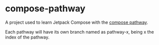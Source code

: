 # compose-pathway
A project used to learn Jetpack Compose with the [compose pathway](https://developer.android.com/courses/pathways/jetpack-compose-for-android-developers-1?hl=pt-br).

Each pathway will have its own branch named as pathway-x, being x the index of the pathway.

